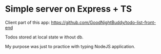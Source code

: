 # Simple server on Express + TS
Client part of this app: https://github.com/GoodNightBuddy/todo-list-front-end

Todos stored at local state w ithout db.

My purpose was just to practice with typing NodeJS application.
